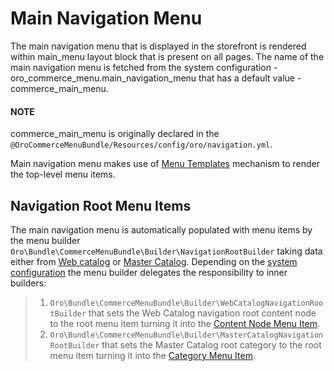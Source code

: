<a id="bundle-docs-commerce-commerce-menu-bundle-main-navigation"></a>

# Main Navigation Menu

The main navigation menu that is displayed in the storefront is rendered within main_menu layout block that is present on all pages. The name of the main navigation menu is fetched from the system configuration - oro_commerce_menu.main_navigation_menu that has a default value - commerce_main_menu.

#### NOTE
commerce_main_menu is originally declared in the `@OroCommerceMenuBundle/Resources/config/oro/navigation.yml`.

Main navigation menu makes use of [Menu Templates](menu-templates.md#bundle-docs-commerce-commerce-menu-bundle-menu-templates) mechanism to render the top-level menu items.

## Navigation Root Menu Items

The main navigation menu is automatically populated with menu items by the menu builder `Oro\Bundle\CommerceMenuBundle\Builder\NavigationRootBuilder` taking data either from [Web catalog](../../../user/concept-guides/content-management/web-catalog.md#concept-guide-web-catalog) or [Master Catalog](../../../user/concept-guides/catalog-promotions/master-catalog/index.md#concept-guide-master-catalog). Depending on the [system configuration](../../../user/back-office/system/configuration/system/websites/global-routing.md#user-guide-marketing-web-catalog-enable-globally) the menu builder delegates the responsibility to inner builders:

> 1. `Oro\Bundle\CommerceMenuBundle\Builder\WebCatalogNavigationRootBuilder` that sets the Web Catalog navigation root content node to the root menu item turning it into the [Content Node Menu Item](content-node-menu-items.md#bundle-docs-commerce-commerce-menu-bundle-content-node-menu-items).
> 2. `Oro\Bundle\CommerceMenuBundle\Builder\MasterCatalogNavigationRootBuilder` that sets the Master Catalog root category to the root menu item turning it into the [Category Menu Item](category-menu-items.md#bundle-docs-commerce-commerce-menu-bundle-category-menu-items).
<!-- Frontend -->
